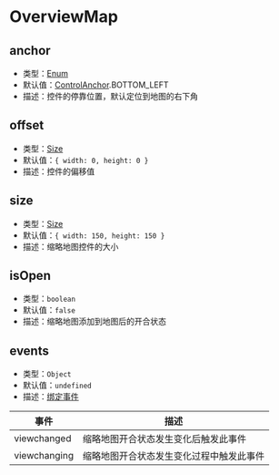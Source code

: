 # OverviewMap

## anchor

- 类型：[Enum](/guide/constants.html#controlanchor)
- 默认值：[ControlAnchor](/guide/constants.html#controlanchor).BOTTOM_LEFT
- 描述：控件的停靠位置，默认定位到地图的右下角

## offset

- 类型：[Size](/api/#size)
- 默认值：`{ width: 0, height: 0 }`
- 描述：控件的偏移值

## size

- 类型：[Size](/api/#size)
- 默认值：`{ width: 150, height: 150 }`
- 描述：缩略地图控件的大小

## isOpen

- 类型：`boolean`
- 默认值：`false`
- 描述：缩略地图添加到地图后的开合状态

## events

- 类型：`Object`
- 默认值：`undefined`
- 描述：[绑定事件](http://lbsyun.baidu.com/cms/jsapi/reference/jsapi_reference_3_0.html#a2b7)

| 事件         | 描述                                     |
| ------------ | ---------------------------------------- |
| viewchanged  | 缩略地图开合状态发生变化后触发此事件     |
| viewchanging | 缩略地图开合状态发生变化过程中触发此事件 |
